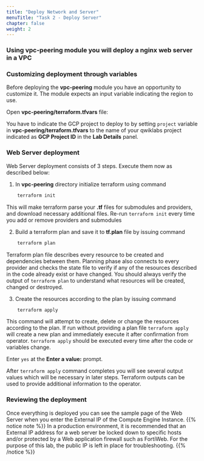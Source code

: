 ```yaml
---
title: "Deploy Network and Server"
menuTitle: "Task 2 - Deploy Server"
chapter: false
weight: 2
---
```


### Using **vpc-peering** module you will deploy a nginx web server in a VPC

### Customizing deployment through variables
Before deploying the **vpc-peering** module you have an opportunity to customize it. The module expects an input variable indicating the region to use.

Open **vpc-peering/terraform.tfvars** file:

You have to indicate the GCP project to deploy to by setting `project` variable in **vpc-peering/terraform.tfvars** to the name of your qwiklabs project indicated as **GCP Project ID** in the **Lab Details** panel. 

### Web Server deployment
Web Server deployment consists of 3 steps. Execute them now as described below:

1.	In **vpc-peering** directory initialize terraform using command

```sh
    terraform init
```

This will make terraform parse your **.tf** files for submodules and providers, and download necessary additional files. Re-run `terraform init` every time you add or remove providers and submodules

2.	Build a terraform plan and save it to **tf.plan** file by issuing command  

```sh
    terraform plan
```

Terraform plan file describes every resource to be created and dependencies between them. Planning phase also connects to every provider and checks the state file to verify if any of the resources described in the code already exist or have changed. You should always verify the output of `terraform plan` to understand what resources will be created, changed or destroyed.

3.	Create the resources according to the plan by issuing command  

```sh
    terraform apply
```

This command will attempt to create, delete or change the resources according to the plan. If run without providing a plan file `terraform apply` will create a new plan and immediately execute it after confirmation from operator. `terraform apply` should be executed every time after the code or variables change.  

Enter `yes` at the **Enter a value:** prompt.

After `terraform apply` command completes you will see several output values which will be necessary in later steps. Terraform outputs can be used to provide additional information to the operator.

### Reviewing the deployment
Once everything is deployed you can see the sample page of the Web Server when you enter the External IP of the Compute Engine Instance.
{{% notice note %}} In a production environment, it is recommended that an External IP address for a web server be locked down to specific hosts and/or protected by a Web application firewall such as FortiWeb.  For the purpose of this lab, the public IP is left in place for troubleshooting. {{% /notice %}}

